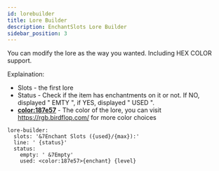 ```yaml
---
id: lorebuilder
title: Lore Builder
description: EnchantSlots Lore Builder
sidebar_position: 3
---
```

You can modify the lore as the way you wanted. Including HEX COLOR support.

Explaination:
- Slots - the first lore
- Status -  Check if the item has enchantments on it or not. If NO, displayed " EMTY ", if YES, displayed " USED ". 
- **<color:187e57>** - The color of the lore, you can visit https://rgb.birdflop.com/ for more color choices

```
lore-builder:
  slots: '&7Enchant Slots ({used}/{max}):'
  line: ' {status}'
  status:
    empty: ' &7Empty'
    used: <color:187e57>{enchant} {level}
```